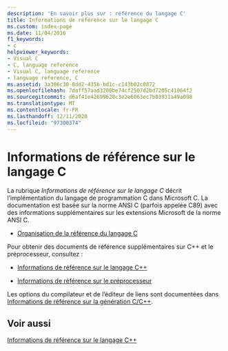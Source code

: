 ```yaml
---
description: 'En savoir plus sur : référence du langage C'
title: Informations de référence sur le langage C
ms.custom: index-page
ms.date: 11/04/2016
f1_keywords:
- c
helpviewer_keywords:
- Visual C
- C, language reference
- Visual C, language reference
- language reference, C
ms.assetid: 3a306c30-8dd2-435b-bd1c-c143b02c0872
ms.openlocfilehash: 7daff57aad3200be74cf2507d2bd7205c41064f2
ms.sourcegitcommit: d6af41e42699628c3e2e6063ec7b03931a49a098
ms.translationtype: MT
ms.contentlocale: fr-FR
ms.lasthandoff: 12/11/2020
ms.locfileid: "97300374"
---
```

# <a name="c-language-reference"></a>Informations de référence sur le langage C

La rubrique *Informations de référence sur le langage C* décrit l’implémentation du langage de programmation C dans Microsoft C. La documentation est basée sur la norme ANSI C (parfois appelée C89) avec des informations supplémentaires sur les extensions Microsoft de la norme ANSI C.

- [Organisation de la référence du langage C](../c-language/organization-of-the-c-language-reference.md)

Pour obtenir des documents de référence supplémentaires sur C++ et le préprocesseur, consultez :

- [Informations de référence sur le langage C++](../cpp/cpp-language-reference.md)

- [Informations de référence sur le préprocesseur](../preprocessor/c-cpp-preprocessor-reference.md)

Les options du compilateur et de l’éditeur de liens sont documentées dans [Informations de référence sur la génération C/C++](../build/reference/c-cpp-building-reference.md).

## <a name="see-also"></a>Voir aussi

[Informations de référence sur le langage C++](../cpp/cpp-language-reference.md)
